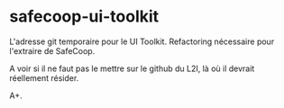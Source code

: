 # safecoop-ui-toolkit
L'adresse git temporaire pour le UI Toolkit.
Refactoring nécessaire pour l'extraire de SafeCoop.

A voir si il ne faut pas le mettre sur le github du L2I, là où il devrait réellement résider.

A+.
